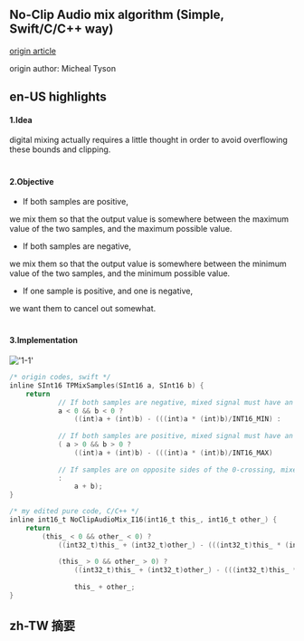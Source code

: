 ## No-Clip Audio mix algorithm (Simple, Swift/C/C++ way)

[origin article](https://atastypixel.com/how-to-mix-audio-samples-properly-on-ios/)

origin author: Micheal Tyson

## en-US highlights

#### 1.Idea

digital mixing actually requires a little thought in order to avoid overflowing these bounds and clipping.

#
#### 2.Objective

- If both samples are positive,

we mix them so that the output value is somewhere between the maximum value of the two samples, 
and the maximum possible value.

- If both samples are negative, 

we mix them so that the output value is somewhere between the minimum value of the two samples, 
and the minimum possible value.

- If one sample is positive, and one is negative, 

we want them to cancel out somewhat.

#
#### 3.Implementation

!['1-1'](https://atastypixel.com/wp-content/uploads/2011/02/Eqn.png)

```swift
/* origin codes, swift */
inline SInt16 TPMixSamples(SInt16 a, SInt16 b) {
    return  
            // If both samples are negative, mixed signal must have an amplitude between the lesser of A and B, and the minimum permissible negative amplitude
            a < 0 && b < 0 ?
                ((int)a + (int)b) - (((int)a * (int)b)/INT16_MIN) :
 
            // If both samples are positive, mixed signal must have an amplitude between the greater of A and B, and the maximum permissible positive amplitude
            ( a > 0 && b > 0 ?
                ((int)a + (int)b) - (((int)a * (int)b)/INT16_MAX)
 
            // If samples are on opposite sides of the 0-crossing, mixed signal should reflect that samples cancel each other out somewhat
            :
                a + b);
}

/* my edited pure code, C/C++ */
inline int16_t NoClipAudioMix_I16(int16_t this_, int16_t other_) {
    return
        (this_ < 0 && other_ < 0) ?
            ((int32_t)this_ + (int32_t)other_) - (((int32_t)this_ * (int32_t)other_) / INT16_MIN) :
            
            (this_ > 0 && other_ > 0) ?
                ((int32_t)this_ + (int32_t)other_) - (((int32_t)this_ * (int32_t)other_) / INT16_MAX) :
                
                this_ + other_;
}
```

## zh-TW 摘要
